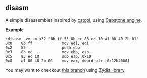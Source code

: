 ## disasm

A simple disassembler inspired by [cstool](https://github.com/aquynh/capstone/tree/master/cstool), using [Capstone engine](https://github.com/aquynh/capstone).

**Example**

```
cdisasm -vv -m x32 "8b ff 55 8b ec 83 ec 10 a1 00 40 2b 01"
0x0    8b ff             mov edi, edi
0x2    55                push ebp
0x3    8b ec             mov ebp, esp
0x5    83 ec 10          sub esp, 0x10
0x8    a1 00 40 2b 01    mov eax, dword ptr [0x12b4000]
```

You may want to checkout [this branch](https://github.com/tathanhdinh/objdisasm/tree/wip_zydis) using [Zydis library](https://github.com/zyantific/zydis).

